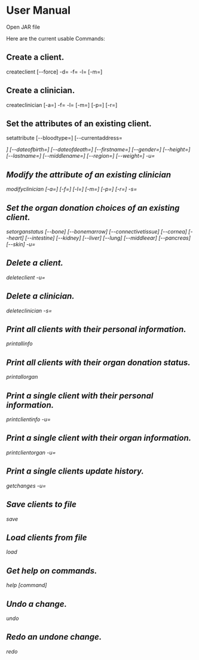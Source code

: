 # User Manual

Open JAR file

Here are the current usable Commands:

## Create a client.
createclient [--force] -d=<dateOfBirth> -f=<firstName> -l=<lastName>
                    [-m=<middleNames>]

## Create a clinician.
createclinician [-a=<workAddress>] -f=<firstName> -l=<lastName>
                       [-m=<middleNames>] [-p=<password>] [-r=<region>]

## Set the attributes of an existing client.
setattribute [--bloodtype=<bloodType>] [--currentaddress=<address>]
                    [--dateofbirth=<dateOfBirth>] [--dateofdeath=<dateOfDeath>]
                    [--firstname=<firstName>] [--gender=<gender>]
                    [--height=<height>] [--lastname=<lastName>]
                    [--middlename=<middleName>] [--region=<region>]
                    [--weight=<weight>] -u=<uid>

## Modify the attribute of an existing clinician
modifyclinician [-a=<workAddress>] [-f=<firstName>] [-l=<lastName>]
                       [-m=<middleNames>] [-p=<password>] [-r=<region>] -s=<id>

## Set the organ donation choices of an existing client.
setorganstatus [--bone] [--bonemarrow] [--connectivetissue] [--cornea]
                      [--heart] [--intestine] [--kidney] [--liver] [--lung]
                      [--middleear] [--pancreas] [--skin] -u=<uid>

## Delete a client.
deleteclient -u=<uid>

## Delete a clinician.
deleteclinician -s=<id>

## Print all clients with their personal information.
printallinfo

## Print all clients with their organ donation status.
printallorgan

## Print a single client with their personal information.
printclientinfo -u=<uid>

## Print a single client with their organ information.
printclientorgan -u=<uid>

## Print a single clients update history.
getchanges -u=<uid>

## Save clients to file
save

## Load clients from file
load

## Get help on commands.
help [command]

## Undo a change.
undo

## Redo an undone change.
redo